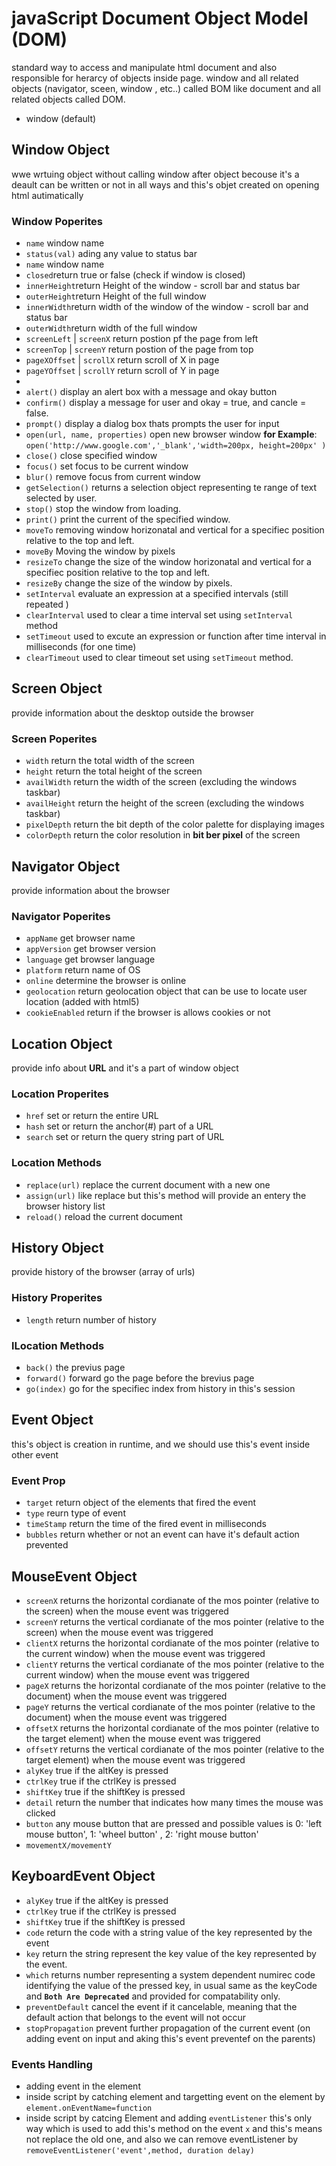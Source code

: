 # javaScript Document Object Model (DOM)
standard way to access and manipulate html document and also  responsible for herarcy of objects inside page.
window and all related objects (navigator, sceen, window , etc..) called BOM like
document and all related objects called DOM.
- window (default) 
## Window Object
wwe wrtuing object without calling window after object becouse it's a deault can be written or not in all ways and this's objet created on opening html autimatically
### Window Poperites 
- `name` window name
- `status(val)` ading any value to status bar 
- `name` window name
- `closed`return true or false (check if window is closed)
- `innerHeight`return Height of the window - scroll bar and status bar
- `outerHeight`return Height of the full window 
- `innerWidth`return width of the  window of the window - scroll bar and status bar
- `outerWidth`return width of the full window 
- `screenLeft` | `screenX` return postion pf the page from left
- `screenTop` | `screenY` return postion of the page from top
- `pageXOffset` | `scrollX` return scroll of X in page
- `pageYOffset` | `scrollY` return scroll of Y in page 
- 
- `alert()` display an alert box with a message and okay button
- `confirm()` display a message for user and okay = true, and cancle = false.
- `prompt()` display a dialog box thats prompts the user for input
- `open(url, name, properties)` open new browser window **for Example**: `open('http://www.google.com','_blank','width=200px, height=200px' )`
- `close()` close specified window
- `focus()` set focus to be current window
- `blur()` remove focus from current window
- `getSelection()` returns a selection object representing te range of text selected by user.
- `stop()` stop the window from loading.
- `print()` print the current of the specified window.
- `moveTo` removing window horizonatal and vertical for a specifiec position relative to the top and left.
- `moveBy` Moving the window by pixels 
- `resizeTo` change the size of the window horizonatal and vertical for a specifiec position relative to the top and left.
- `resizeBy` change the size of the window by pixels.
- `setInterval` evaluate an expression at a specified intervals (still repeated )
- `clearInterval` used to clear a time interval set using `setInterval` method
- `setTimeout` used to excute an expression or function after time interval in milliseconds (for one time)
- `clearTimeout` used to clear timeout set using `setTimeout` method.

## Screen Object 
provide information about the desktop outside the browser

### Screen Poperites 
- `width` return the total width of the screen
- `height` return the total height of the screen
- `availWidth` return the width of the screen (excluding the windows taskbar)
- `availHeight` return the height of the screen (excluding the windows taskbar)
- `pixelDepth` return the bit depth of the color palette for displaying images
- `colorDepth` return the color resolution in **bit ber pixel** of the screen

## Navigator Object 
provide information about the browser

### Navigator Poperites 
- `appName` get browser name
- `appVersion` get browser version
- `language` get browser language
- `platform` return name of OS
- `online` determine the browser is online
- `geolocation` return geolocation object that can be use to locate user location (added with html5)
- `cookieEnabled` return if the browser is allows cookies or not

## Location Object
provide info about **URL** and it's a part of window object

### Location Properites
- `href` set or return the entire URL 
- `hash` set or return the anchor(#) part of a URL 
- `search` set or return the query string part of URL

### Location Methods
- `replace(url)` replace the current document with a new one 
- `assign(url)` like replace but this's method will provide an entery the browser history list 
- `reload()` reload the current document

## History Object
provide history of the browser (array of urls)

### History Properites
- `length` return number of history

### lLocation Methods
- `back()` the previus page
- `forward()` forward go the page before the brevius page
- `go(index)` go for the specifiec index from history in this's session

## Event Object
this's object is creation in runtime, and we should use this's event inside other event

### Event Prop
- `target` return object of the elements that fired the event 
- `type` reurn type of event 
- `timeStamp` return the time of the fired event in milliseconds
- `bubbles` return whether or not an event can have it's default action prevented

## MouseEvent Object
- `screenX` returns the horizontal cordianate of the mos pointer (relative to the screen) when the mouse event was triggered 
- `screenY` returns the vertical cordianate of the mos pointer (relative to the screen) when the mouse event was triggered
- `clientX`  returns the horizontal cordianate of the mos pointer (relative to the current window) when the mouse event was triggered 
- `clientY`  returns the vertical cordianate of the mos pointer (relative to the current window) when the mouse event was triggered
- `pageX`  returns the horizontal cordianate of the mos pointer (relative to the document) when the mouse event was triggered
- `pageY` returns the vertical cordianate of the mos pointer (relative to the document) when the mouse event was triggered
- `offsetX` returns the horizontal cordianate of the mos pointer (relative to the target element) when the mouse event was triggered
- `offsetY` returns the vertical cordianate of the mos pointer (relative to the target element) when the mouse event was triggered
- `alyKey` true if the altKey is pressed
- `ctrlKey` true if the ctrlKey is pressed
- `shiftKey` true if the shiftKey is pressed
- `detail` return the number that indicates how many times the mouse was clicked
- `button` any mouse button that are pressed and possible values is 0: 'left mouse button', 1:  'wheel button' , 2: 'right mouse button'
- `movementX/movementY` 
## KeyboardEvent Object
- `alyKey` true if the altKey is pressed
- `ctrlKey` true if the ctrlKey is pressed
- `shiftKey` true if the shiftKey is pressed
- `code` return the code with a string value of the key represented by the event 
- `key` return the string represent the key value of the key represented by the event.
- `which` returns number representing a system dependent numirec code identifying the value of the pressed key, in usual same as the keyCode and **`Both Are Deprecated`** and provided for compatability only.
- `preventDefault` cancel the event if it cancelable, meaning that the default action that belongs to the event will not occur
- `stopPropagation` prevent further propagation of the current event (on adding event on input and aking this's event preventef on the parents)
### Events Handling
- adding event in the element 
- inside script by catching element and targetting event on the element by `element.onEventName=function`
- inside script by catcing Element and adding `eventListener` this's only way which is used to add this's method on the event `x` and this's means not replace the old one, and also  we can remove eventListener by `removeEventListener('event',method, duration delay)`